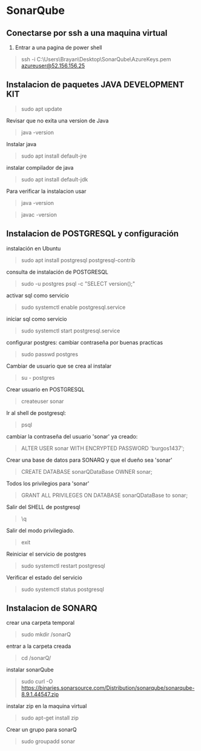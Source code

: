 # SonarQube

## Conectarse por ssh a una maquina virtual

1. Entrar a una pagina de power shell

> ssh -i C:\Users\Brayan\Desktop\SonarQube\AzureKeys.pem azureuser@52.156.156.25

## Instalacion de paquetes JAVA DEVELOPMENT KIT

> sudo apt update

Revisar que no exita una version de Java

> java -version

Instalar java

> sudo apt install default-jre

instalar compilador de java

> sudo apt install default-jdk

Para verificar la instalacion usar 

> java -version

> javac -version

## Instalacion de POSTGRESQL y configuración

instalación en Ubuntu

> sudo apt install postgresql postgresql-contrib

consulta de instalación de POSTGRESQL

> sudo -u postgres psql -c "SELECT version();"

activar sql como servicio

> sudo systemctl enable postgresql.service

iniciar sql como servicio

> sudo systemctl start postgresql.service

configurar postgres: cambiar contraseña por buenas practicas

> sudo passwd postgres

Cambiar de usuario que se crea al instalar

> su - postgres

Crear usuario en POSTGRESQL

> createuser sonar

Ir al shell de postgresql:

> psql

cambiar la contraseña del usuario 'sonar' ya creado:

> ALTER USER sonar WITH ENCRYPTED PASSWORD 'burgos1437';

Crear una base de datos para SONARQ y que el dueño sea 'sonar'

> CREATE DATABASE sonarQDataBase OWNER sonar;

Todos los privilegios para 'sonar' 

> GRANT ALL PRIVILEGES ON DATABASE sonarQDataBase to sonar;

Salir del SHELL de postgresql

> \q

Salir del modo privilegiado.

> exit

Reiniciar el servicio de postgres

> sudo systemctl restart postgresql

Verificar el estado del servicio 

> sudo systemctl status postgresql

## Instalacion de SONARQ

crear una carpeta temporal 

> sudo mkdir /sonarQ

entrar a la carpeta creada

> cd /sonarQ/

instalar sonarQube

> sudo curl -O https://binaries.sonarsource.com/Distribution/sonarqube/sonarqube-8.9.1.44547.zip

instalar zip en la maquina virtual

> sudo apt-get install zip

Crear un grupo para sonarQ

> sudo groupadd sonar
            